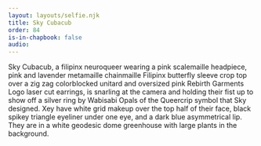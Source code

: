 ```yaml
---
layout: layouts/selfie.njk
title: Sky Cubacub
order: 84
is-in-chapbook: false
audio:
---
```


Sky Cubacub, a filipinx neuroqueer wearing a pink scalemaille headpiece, pink and lavender metamaille chainmaille Filipinx butterfly sleeve crop top over a zig zag colorblocked unitard and oversized pink Rebirth Garments Logo laser cut earrings, is snarling at the camera and holding their fist up to show off a silver ring by Wabisabi Opals of the Queercrip symbol that Sky designed. Xey have white grid makeup over the top half of their face, black spikey triangle eyeliner under one eye, and a dark blue asymmetrical lip. They are in a white geodesic dome greenhouse with large plants in the background.
